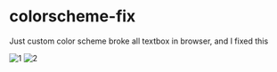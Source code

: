 # colorscheme-fix
Just custom color scheme broke all textbox in browser, and I fixed this

![1](https://user-images.githubusercontent.com/50082485/192849424-b81e68b7-ef4e-4247-bb67-ff757454da7d.png)
![2](https://user-images.githubusercontent.com/50082485/192849436-5c2877c1-fde7-490b-9ab6-e123091fc1b9.png)
